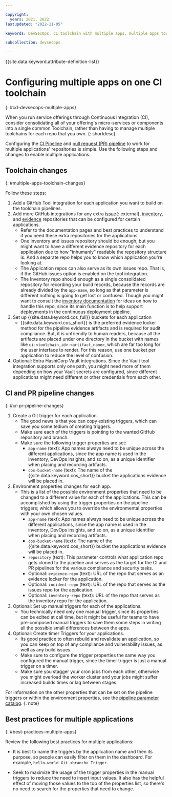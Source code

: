 ```yaml
---

copyright:
  years: 2021, 2022
lastupdated: "2022-11-05"

keywords: DevSecOps, CI toolchain with multiple apps, multiple apps toolchain

subcollection: devsecops

---
```


{{site.data.keyword.attribute-definition-list}}

# Configuring multiple apps on one CI toolchain
{: #cd-devsecops-multiple-apps}

When you run service offerings through Continuous Integration (CI), consider consolidating all of your offering's micro-services or components into a single common Toolchain, rather than having to manage multiple toolchains for each repo that you own.
{: shortdesc}

Configuring the [CI Pipeline](/docs/devsecops?topic=devsecops-cd-devsecops-ci-pipeline) and [pull request (PR) pipeline](/docs/devsecops?topic=devsecops-cd-devsecops-pr-pipeline) to work for multiple applications' repositories is simple. Use the following steps and changes to enable multiple applications.

## Toolchain changes
{: #multiple-apps-toolchain-changes}

Follow these steps:

1. Add a GitHub Tool integration for each application you want to build on the toolchain pipelines.
1. Add more GitHub integrations for any extra [issue](https://us-south.git.cloud.ibm.com/open-toolchain/compliance-incident-issues){: external}, [inventory](/docs/devsecops?topic=devsecops-cd-devsecops-inventory), and [evidence](/docs/devsecops?topic=devsecops-devsecops-evidence) repositories that can be configured for certain applications.
   * Refer to the documentation pages and best practices to understand if you need these extra repositories for the applications.
   * One inventory and issues repository should be enough, but you might want to have a different evidence repository for each application due to how "inhumanly" readable the repository structure is. And a separate repo helps you to know which application you're looking at.
   * The Application repos can also serve as its own issues repo. That is, if the GitHub issues option is enabled on the tool integration.
   * The Inventory repo should enough as a single consolidated repository for recording your build records, because the records are already divided by the `app-name`, so long as that parameter is different nothing is going to get lost or confused. Though you might want to consult the [inventory documentation](/docs/devsecops?topic=devsecops-cd-devsecops-inventory) for ideas on how to handle this repo, since its main function is to help support deployments in the continuous deployment pipeline.
1. Set up {{site.data.keyword.cos_full}} buckets for each application
   * {{site.data.keyword.cos_short}} is the preferred evidence locker method for the pipeline evidence artifacts and is required for audit compliance. But, it is unfriendly to human readers, because all the artifacts are placed under one directory in the bucket with names like `ci-<toolchain_id>-<artifact_name>`, which are far too long for the user interface to render. For this reason, use one bucket per application to reduce the level of confusion.
1. Optional: Extra HashiCorp Vault integrations. Since the Vault tool integration supports only one path, you might need more of them depending on how your Vault secrets are configured, since different applications might need different or other credentials from each other.

## CI and PR pipeline changes
{: #cr-pr-pipeline-changes}

1. Create a Git trigger for each application.
   * The good news is that you can copy existing triggers, which can save you some tedium of creating triggers.
   * Make sure each of the triggers is pointing to the wanted GitHub repository and branch.
   * Make sure the following trigger properties are set:
      * `app-name` (text): App names always need to be unique across the different applications, since the app name is used in the inventory, DevOps insights, and so on, as a unique identifier when placing and recording artifacts.
      * `cos-bucket-name` (text): The name of the {{site.data.keyword.cos_short}} bucket the applications evidence will be placed in.
1. Environment properties changes for each app.
   * This is a list of the possible environment properties that need to be changed to a different value for each of the applications. This can be accomplished by using the trigger properties on the pipeline triggers; which allows you to override the environmental properties with your own chosen values.
      * `app-name` (text): App names always need to be unique across the different applications, since the app name is used in the inventory, DevOps insights, and so on, as a unique identifier when placing and recording artifacts.
      * `cos-bucket-name` (text): The name of the {{site.data.keyword.cos_short}} bucket the applications evidence will be placed in.
      * `repository` (text): This parameter controls what application repo gets cloned to the pipeline and serves as the target for the CI and PR pipelines for the various compliance and security tasks.
      * Optional: `evidence-repo` (text): URL of the repo that serves as an evidence locker for the application.
      * Optional: `incident-repo` (text): URL of the repo that serves as the issues repo for the application.
      * Optional: `inventory-repo` (text): URL of the repo that serves as the inventory repo for the application.
1. Optional: Set up manual triggers for each of the applications.
   * You technically need only one manual trigger, since its properties can be edited at call time, but it might be useful for teams to have pre-composed manual triggers to save them some steps in writing all the possible small differences between the apps.
1. Optional: Create timer Triggers for your applications.
   * Its good practice to often rebuild and revalidate an application, so you can keep on top of any compliance and vulnerability issues, as well as any build issues.
   * Make sure to configure the trigger properties the same way you configured the manual trigger, since the timer trigger is just a manual trigger on a timer.
   * Make sure you stagger your cron jobs from each other, otherwise you might overload the worker cluster and your jobs might suffer increased builds times or lag between stages.

For information on the other properties that can be set on the pipeline triggers or within the environment properties, see the [pipeline parameter catalog](/docs/devsecops?topic=devsecops-cd-devsecops-pipeline-parm).
{: note}

## Best practices for multiple applications
{: #best-practices-multiple-apps}

Review the following best practices for multiple applications:

* It is best to name the triggers by the application name and then its purpose, so people can easily filter on them in the dashboard. For example, `hello-world Git <branch> Trigger`.

* Seek to maximize the usage of the trigger properties in the manual triggers to reduce the need to insert input values. It also has the helpful effect of moving those values to the top of the properties list, so there's no need to search for the properties that need to change.
